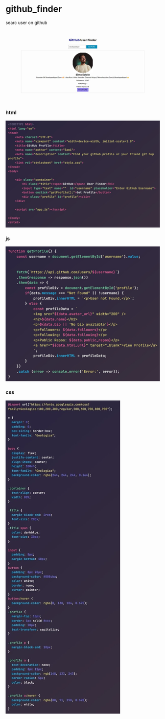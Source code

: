 # github_finder
searc user on github

![alt text](img/418281474_236730762812572_9181696674764536067_n.jpg "Title")
### html
![alt text](img/418446717_236730936145888_6466171930132051159_n.jpg "Title")
### js
![alt text](img/416672208_236731362812512_3069687315829759548_n.jpg "Title")
### css
![alt text](img/416751267_236731109479204_8368319475623604460_n.jpg "Title")
